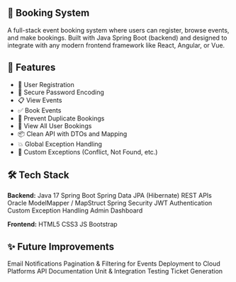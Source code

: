 📅 **Booking System**
-----------------------
A full-stack event booking system where users can register, browse events, and make bookings. Built with Java Spring Boot (backend) and designed to integrate with any modern frontend framework like React, Angular, or Vue.

🚀 **Features**
-----------------------
- 👥 User Registration
- 🔐 Secure Password Encoding
- 📋 View Events
- ✅ Book Events
- 🚫 Prevent Duplicate Bookings
- 🧾 View All User Bookings
- 📦 Clean API with DTOs and Mapping
- 💥 Global Exception Handling
- 🧩 Custom Exceptions (Conflict, Not Found, etc.)

🛠️ **Tech Stack**
-----------------------
**Backend:**
Java 17
Spring Boot
Spring Data JPA (Hibernate)
REST APIs
Oracle 
ModelMapper / MapStruct
Spring Security
JWT Authentication
Custom Exception Handling
Admin Dashboard

**Frontend:**
HTML5
CSS3
JS
Bootstrap

✨ **Future Improvements**
-----------------------
Email Notifications
Pagination & Filtering for Events
Deployment to Cloud Platforms
API Documentation
Unit & Integration Testing
Ticket Generation
